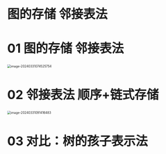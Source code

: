 # 图的存储 邻接表法



# 01 图的存储 邻接表法

<img src="https://cvp.oss-cn-shanghai.aliyuncs.com/picgo/202403310745829.png" alt="image-20240331074525754" style="zoom:50%;" />



# 02 邻接表法 顺序+链式存储

<img src="https://cvp.oss-cn-shanghai.aliyuncs.com/picgo/202403310914604.png" alt="image-20240331091416483" style="zoom:50%;" />



# 03 对比：树的孩子表示法

